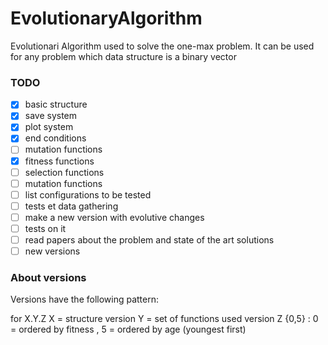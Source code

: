 # EvolutionaryAlgorithm
Evolutionari Algorithm used to solve the one-max problem. It can be used for any problem which data structure is a binary vector

### TODO
 - [x] basic structure
 - [x] save system
 - [x] plot system
 - [x] end conditions
 - [ ] mutation functions
 - [x] fitness functions
 - [ ] selection functions
 - [ ] mutation functions
 - [ ] list configurations to be tested
 - [ ] tests et data gathering
 - [ ] make a new version with evolutive changes
 - [ ] tests on it
 - [ ] read papers about the problem and state of the art solutions
 - [ ] new versions 

 ### About versions

 Versions have the following pattern: 
 
 for X.Y.Z
 X = structure version
 Y = set of functions used version
 Z {0,5} : 0 = ordered by fitness , 5 = ordered by age (youngest first)
